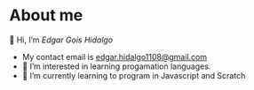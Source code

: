  # About me
👋 Hi, I’m *Edgar Gois Hidalgo*
- My contact email is edgar.hidalgo1108@gmail.com
- 👀 I’m interested in learning progamation languages.
- 🌱 I’m currently learning to program in Javascript and Scratch

